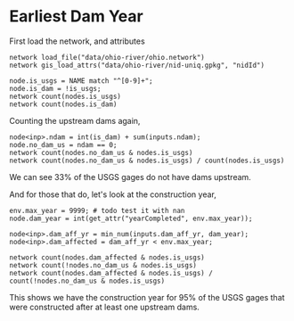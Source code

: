 # Earliest Dam Year


First load the network, and attributes
```task run
network load_file("data/ohio-river/ohio.network")
network gis_load_attrs("data/ohio-river/nid-uniq.gpkg", "nidId")

node.is_usgs = NAME match "^[0-9]+";
node.is_dam = !is_usgs;
network count(nodes.is_usgs)
network count(nodes.is_dam)
```

Counting the upstream dams again,
```task run continue
node<inp>.ndam = int(is_dam) + sum(inputs.ndam);
node.no_dam_us = ndam == 0;
network count(nodes.no_dam_us & nodes.is_usgs)
network count(nodes.no_dam_us & nodes.is_usgs) / count(nodes.is_usgs)
```

We can see 33% of the USGS gages do not have dams upstream.

And for those that do, let's look at the construction year,
```task run continue
env.max_year = 9999; # todo test it with nan
node.dam_year = int(get_attr("yearCompleted", env.max_year));

node<inp>.dam_aff_yr = min_num(inputs.dam_aff_yr, dam_year);
node<inp>.dam_affected = dam_aff_yr < env.max_year;

network count(nodes.dam_affected & nodes.is_usgs)
network count(!nodes.no_dam_us & nodes.is_usgs)
network count(nodes.dam_affected & nodes.is_usgs) / count(!nodes.no_dam_us & nodes.is_usgs)
```

This shows we have the construction year for 95% of the USGS gages that were constructed after at least one upstream dams.

<!-- After exporting this result, and loading them in Python, we can use the following python script, we can load CSV files and see how much of the streamflow data was before, and after the dam. -->
